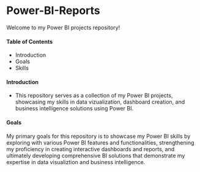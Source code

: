 # Power-BI-Reports
Welcome to my Power BI projects repository!

#### Table of Contents
- Introduction
- Goals
- Skills

#### Introduction
- This repository serves as a collection of my Power BI projects, showcasing my skills in data vizualization, dashboard creation, and business intelligence solutions using Power BI.

#### Goals
My primary goals for this repository is to showcase my Power BI skills by exploring with various Power BI features and functionalities,
strengthening my proficiency in creating interactive dashboards and reports, and ultimately developing comprehensive BI solutions that
demonstrate my expertise in data visualiztion and business intelligence.

